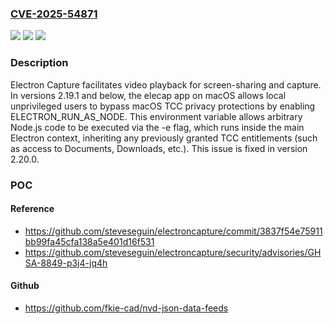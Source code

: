 ### [CVE-2025-54871](https://cve.mitre.org/cgi-bin/cvename.cgi?name=CVE-2025-54871)
![](https://img.shields.io/static/v1?label=Product&message=electroncapture&color=blue)
![](https://img.shields.io/static/v1?label=Version&message=%3C%202.20.0%20&color=brightgreen)
![](https://img.shields.io/static/v1?label=Vulnerability&message=CWE-284%3A%20Improper%20Access%20Control&color=brightgreen)

### Description

Electron Capture facilitates video playback for screen-sharing and capture. In versions 2.19.1 and below, the elecap app on macOS allows local unprivileged users to bypass macOS TCC privacy protections by enabling ELECTRON_RUN_AS_NODE. This environment variable allows arbitrary Node.js code to be executed via the -e flag, which runs inside the main Electron context, inheriting any previously granted TCC entitlements (such as access to Documents, Downloads, etc.). This issue is fixed in version 2.20.0.

### POC

#### Reference
- https://github.com/steveseguin/electroncapture/commit/3837f54e75911bb99fa45cfa138a5e401d16f531
- https://github.com/steveseguin/electroncapture/security/advisories/GHSA-8849-p3j4-jq4h

#### Github
- https://github.com/fkie-cad/nvd-json-data-feeds

